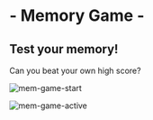 # - Memory Game -

## Test your memory!

<p>Can you beat your own high score?</p>


![mem-game-start](https://github.com/CodingHobo/memory-game/assets/111654143/295c19af-6979-4aec-a90b-c293a634e600)

![mem-game-active](https://github.com/CodingHobo/memory-game/assets/111654143/ff55515e-f1f3-43f6-8dec-235480f9312c)


